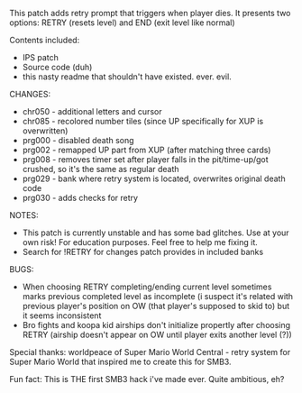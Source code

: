 This patch adds retry prompt that triggers when player dies. It presents two options: RETRY (resets level) and END (exit level like normal)

Contents included:
* IPS patch
* Source code (duh)
* this nasty readme that shouldn't have existed. ever. evil.

CHANGES:
* chr050 - additional letters and cursor
* chr085 - recolored number tiles (since UP specifically for XUP is overwritten)
* prg000 - disabled death song
* prg002 - remapped UP part from XUP (after matching three cards)
* prg008 - removes timer set after player falls in the pit/time-up/got crushed, so it's the same as regular death
* prg029 - bank where retry system is located, overwrites original death code
* prg030 - adds checks for retry

NOTES:
* This patch is currently unstable and has some bad glitches. Use at your own risk! For education purposes. Feel free to help me fixing it.
* Search for !RETRY for changes patch provides in included banks

BUGS:
* When choosing RETRY completing/ending current level sometimes marks previous completed level as incomplete (i suspect it's related with previous player's position on OW (that player's supposed to skid to) but it seems inconsistent
* Bro fights and koopa kid airships don't initialize propertly after choosing RETRY (airship doesn't appear on OW until player exits another level (?))

Special thanks:
worldpeace of Super Mario World Central - retry system for Super Mario World that inspired me to create this for SMB3.

Fun fact: This is THE first SMB3 hack i've made ever. Quite ambitious, eh?
